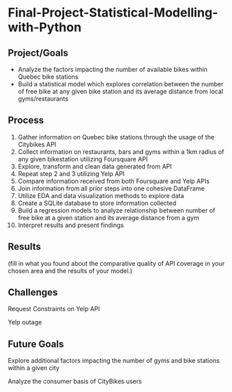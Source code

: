 # Final-Project-Statistical-Modelling-with-Python

## Project/Goals
 - Analyze the factors impacting the number of available bikes within Quebec bike stations
 - Build a statistical model which explores correlation between the number of free bike at any given bike station and its average distance from local gyms/restaurants

## Process
 1. Gather information on Quebec bike stations through the usage of the Citybikes API
 2. Collect information on restaurants, bars and gyms within a 1km radius of any given bikestation utilizing Foursquare API
 3. Explore, transform and clean data generated from API
 4. Repeat step 2 and 3 utilizing Yelp API 
 5. Compare information received from both Foursquare and Yelp APIs
 6. Join information from all prior steps into one cohesive DataFrame
 7. Utilize EDA and data visualization methods to explore data
 8. Create a SQLite database to store information collected
 9. Build a regression models to analyze relationship between number of free bike at a given station and its average distance from a gym
 10. Interpret results and present findings 



## Results
(fill in what you found about the comparative quality of API coverage in your chosen area and the results of your model.)

## Challenges 
Request Constraints on Yelp API 

Yelp outage 

## Future Goals
Explore additional factors impacting the number of gyms and bike stations within a given city

Analyze the consumer basis of CityBikes users 
